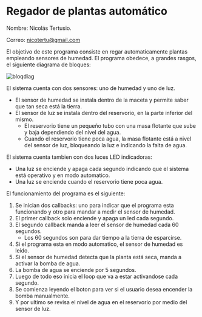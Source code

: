 # Regador de plantas automático

Nombre: Nicolás Tertusio.

Correo: nicotertu@gmail.com

El objetivo de este programa consiste en regar automaticamente plantas empleando sensores de humedad. El programa obedece, a grandes rasgos, el siguiente diagrama de bloques:

![bloqdiag](https://github.com/Nicotertu/ArmBookCurso2024/assets/39504627/20b203e4-0505-4b1e-b71c-89ac4d5aaa40)

El sistema cuenta con dos sensores: uno de humedad y uno de luz.

 - El sensor de humedad se instala dentro de la maceta y permite saber que tan seca está la tierra.
 - El sensor de luz se instala dentro del reservorio, en la parte inferior del mismo.
   - El reservorio tiene un pequeño tubo con una masa flotante que sube y baja dependiendo del nivel del agua.
   - Cuando el reservorio tiene poca agua, la masa flotante está a nivel del sensor de luz, bloqueando la luz e indicando la falta de agua.

El sistema cuenta tambien con dos luces LED indicadoras:

  - Una luz se enciende y apaga cada segundo indicando que el sistema está operativo y en modo automatico.
  - Una luz se enciende cuando el reservorio tiene poca agua.

El funcionamiento del programa es el siguiente:

 1. Se inician dos callbacks: uno para indicar que el programa esta funcionando y otro para mandar a medir el sensor de humedad.
 2. El primer callback solo enciende y apaga un led cada segundo.
 3. El segundo callback manda a leer el sensor de humedad cada 60 segundos.
    - Los 60 segundos son para dar tiempo a la tierra de esparcirse.
 5. Si el programa esta en modo automatico, el sensor de humedad es leido.
 6. Si el sensor de humedad detecta que la planta está seca, manda a activar la bomba de agua.
 7. La bomba de agua se enciende por 5 segundos.
 8. Luego de todo eso inicia el loop que va a estar activandose cada segundo.
 9. Se comienza leyendo el boton para ver si el usuario desea encender la bomba manualmente.
 10. Y por ultimo se revisa el nivel de agua en el reservorio por medio del sensor de luz.

